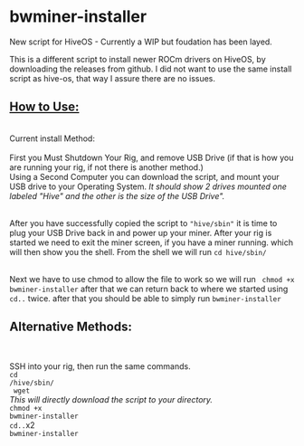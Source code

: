 # bwminer-installer
New script for HiveOS - Currently a WIP but foudation has been layed.

This is a different script to install newer ROCm drivers on HiveOS, by downloading the releases from github. I did not want to use the same install script as hive-os, that way I assure there are no issues.

<h2><u>How to Use:</u></h2><br />
Current install Method:<br /><br />
First you Must Shutdown Your Rig, and remove USB Drive (if that is how you are running your rig, if not there is another method.)<br />
Using a Second Computer you can download the script, and mount your USB drive to your Operating System. <i>It should show 2 drives mounted one labeled "Hive" and the other is the size of the USB Drive".</i><br /><br />

After you have successfully copied the script to <code>"hive/sbin"</code> it is time to plug your USB Drive back in and power up your miner. After your rig is started we need to exit the miner screen, if you have a miner running. which will then show you the shell. From the shell we will run <code>cd hive/sbin/</code><br /><br />

Next we have to use chmod to allow the file to work so we will run <code> chmod +x bwminer-installer</code> after that we can return back to where we started using <code>cd..</code> twice. after that you should be able to simply run <code>bwminer-installer</code>


<h2>Alternative Methods:</h2><br />

SSH into your rig, then run the same commands.<br />
<code>cd /hive/sbin/</code><br />
<code> wget </code><br />
<i>This will directly download the script to your directory.</i><br />
<code>chmod +x bwminer-installer</code><br />
<code>cd..</code>x2<br />
<code>bwminer-installer</code>


